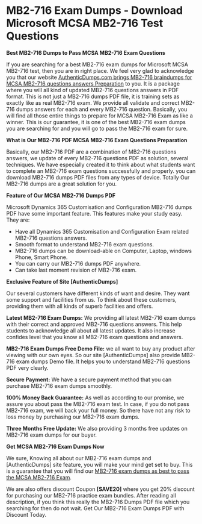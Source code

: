 # MB2-716 Exam Dumps - Download Microsoft MCSA MB2-716 Test Questions 

**Best MB2-716 Dumps to Pass MCSA MB2-716 Exam Questions**

If you are searching for a best MB2-716 exam dumps for Microsoft MCSA MB2-716 test, then you are in right place. We feel very glad to acknowledge you that our website [AuthenticDumps.com brings MB2-716 braindumps for MCSA MB2-716 questions answers Preparation](https://authenticdumps.com/dumps/mb2-716) to you. It is a package where you will all kind of updated MB2-716 questions answers in PDF format. This is not just a MB2-716 dumps PDF file, it is training sets as exactly like as real MB2-716 exam. We provide all validate and correct MB2-716 dumps answers for each and every MB2-716 question. Basically, you will find all those entire things to prepare for MCSA MB2-716 Exam as like a winner. This is our guarantee, it is one of the best MB2-716 exam dumps you are searching for and you will go to pass the MB2-716 exam for sure.

**What is Our MB2-716 PDF MCSA MB2-716 Exam Questions Preparation**

Basically, our MB2-716 PDF are a combination of MB2-716 questions answers, we update of every MB2-716 questions PDF as solution, several techniques. We have especially created it to think about what students want to complete an MB2-716 exam questions successfully and properly. you can download MB2-716 dumps PDF files from any types of device. Totally Our MB2-716 dumps are a great solution for you.

**Feature of Our MCSA MB2-716 Dumps PDF**

Microsoft Dynamics 365 Customisation and Configuration MB2-716 dumps PDF have some important feature. This features make your study easy. They are:

- Have all Dynamics 365 Customisation and Configuration Exam related MB2-716 questions answers.
- Smooth format to understand MB2-716 exam questions.
- MB2-716 dumps can be download-able on Computer, Laptop, windows Phone, Smart Phone.
- You can carry our MB2-716 dumps PDF anywhere.
- Can take last moment revision of MB2-716 exam.

**Exclusive Feature of Site [AuthenticDumps]**


Our several customers have different kinds of want and desire. They want some support and facilities from us. To think about these customers, providing them with all kinds of superb facilities and offers.

**Latest MB2-716 Exam Dumps:** We providing all latest MB2-716 exam dumps with their correct and approved MB2-716 questions answers. This help students to acknowledge all about all latest updates. It also increase confides level that you know all MB2-716 exam questions and answers.

**MB2-716 Exam Dumps Free Demo File:** we all want to buy any product after viewing with our own eyes. So our site [AuthenticDumps] also provide MB2-716 exam dumps Demo file. It helps you to understand MB2-716 questions PDF very clearly.

**Secure Payment:** We have a secure payment method that you can purchase MB2-716 exam dumps smoothly.

**100% Money Back Guarantee:** As well as according to our promise, we assure you about pass the MB2-716 exam test. In case, if you do not pass MB2-716 exam, we will back your full money. So there have not any risk to loss money by purchasing our MB2-716 exam dumps.

**Three Months Free Update:** We also providing 3 months free updates on MB2-716 exam dumps for our buyer.

**Get MCSA MB2-716 Exam Dumps Now**

We sure, Knowing all about our MB2-716 exam dumps and [AuthenticDumps] site feature, you will make your mind get set to buy. This is a guarantee that you will find our [MB2-716 exam dumps as best to pass the MCSA MB2-716 Exam](https://authenticdumps.com/dumps/mb2-716).

We are also offers discount Coupon **[SAVE20]** where you get 20% discount for purchasing our MB2-716 practice exam bundles. After reading all description, if you think this really the MB2-716 Dumps PDF file which you searching for then do not wait. Get Our MB2-716 Exam Dumps PDF with Discount Today.
